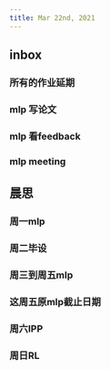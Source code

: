 ```yaml
---
title: Mar 22nd, 2021
---
```


## inbox
### 所有的作业延期
### mlp 写论文
### mlp 看feedback
### mlp meeting
## 晨思
### 周一mlp
### 周二毕设
### 周三到周五mlp
### 这周五原mlp截止日期
### 周六IPP
### 周日RL
